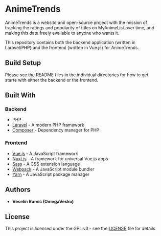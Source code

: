 # AnimeTrends

AnimeTrends is a website and open-source project with the mission of tracking the ratings and popularity of titles on MyAnimeList over time, and making this data 
freely available to anyone who wants it.

This repository contains both the backend application (written in Laravel/PHP) and the frontend (written in Vue.js) for AnimeTrends.

## Build Setup

Please see the README files in the individual directories for how to get starte with either the backend or the frontend. 

## Built With

### Backend

- PHP
- [Laravel](https://laravel.com/) - A modern PHP framework  
- [Composer](https://getcomposer.org/) - Dependency manager for PHP  

### Frontend

- [Vue.js](https://vuejs.org/) - A JavaScript framework  
- [Nuxt.js](https://nuxtjs.org/) - A framework for universal Vue.js apps  
- [Sass](https://sass-lang.com/) - A CSS extension language  
- [Webpack](https://webpack.js.org/) - A JavaScript module bundler  
- [Yarn](https://yarnpkg.com/en/) - A JavaScript package manager  


## Authors

* **Veselin Romić (OmegaVesko)**

## License

This project is licensed under the GPL v3 - see the [LICENSE](LICENSE) file for details.
